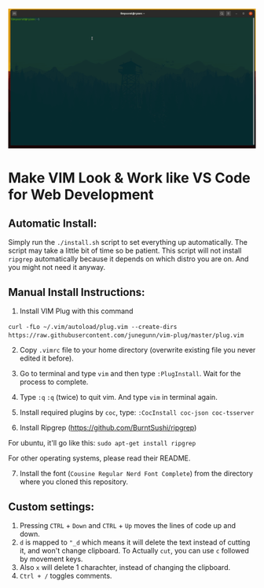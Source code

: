 
![](vimcode.gif)

# Make VIM Look & Work like VS Code for Web Development

## Automatic Install:
Simply run the `./install.sh` script to set everything up automatically. The script may take a little bit of time so be patient. This script will not install `ripgrep` automatically because it depends on which distro you are on. And you might not need it anyway.

## Manual Install Instructions: 

1. Install VIM Plug with this command

`curl -fLo ~/.vim/autoload/plug.vim --create-dirs https://raw.githubusercontent.com/junegunn/vim-plug/master/plug.vim`
    
2. Copy `.vimrc` file to your home directory (overwrite existing file you never edited it before).

3. Go to terminal and type `vim` and then type `:PlugInstall`. Wait for the process to complete.

4. Type `:q` `:q` (twice) to quit vim. And type `vim` in terminal again.

5. Install required plugins by `coc`, type: `:CocInstall coc-json coc-tsserver`

6. Install Ripgrep (https://github.com/BurntSushi/ripgrep)

For ubuntu, it'll go like this: `sudo apt-get install ripgrep`

For other operating systems, please read their README.

7. Install the font (`Cousine Regular Nerd Font Complete`) from the directory where you cloned this repository.

## Custom settings:

1. Pressing `CTRL` + `Down` and `CTRL` + `Up` moves the lines of code up and down.
2. `d` is mapped to `"_d` which means it will delete the text instead of cutting it, and won't change clipboard. To Actually `cut`, you can use `c` followed by movement keys.
3. Also `x` will delete 1 charachter, instead of changing the clipboard.
4. `Ctrl + /` toggles comments.
